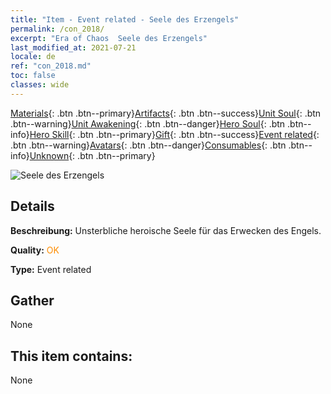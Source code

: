```yaml
---
title: "Item - Event related - Seele des Erzengels"
permalink: /con_2018/
excerpt: "Era of Chaos  Seele des Erzengels"
last_modified_at: 2021-07-21
locale: de
ref: "con_2018.md"
toc: false
classes: wide
---
```

 [Materials](/ItemsDE/){: .btn .btn--primary}[Artifacts](/ItemsDE/Artifacts/){: .btn .btn--success}[Unit Soul](/ItemsDE/UnitSoul/){: .btn .btn--warning}[Unit Awakening](/ItemsDE/UnitAwakening/){: .btn .btn--danger}[Hero Soul](/ItemsDE/HeroSoul/){: .btn .btn--info}[Hero Skill](/ItemsDE/HeroSkill/){: .btn .btn--primary}[Gift](/ItemsDE/Gift/){: .btn .btn--success}[Event related](/ItemsDE/Events/){: .btn .btn--warning}[Avatars](/ItemsDE/Avatars/){: .btn .btn--danger}[Consumables](/ItemsDE/Consumables/){: .btn .btn--info}[Unknown](/ItemsDE/Unknown/){: .btn .btn--primary}

 ![Seele des Erzengels](/images/t/juexing_107.png)

## Details
 **Beschreibung:** Unsterbliche heroische Seele für das Erwecken des Engels.

 **Quality:** <span style="color: #FF8C00">OK</span>

 **Type:** Event related

## Gather

  None

## This item contains:

  None

